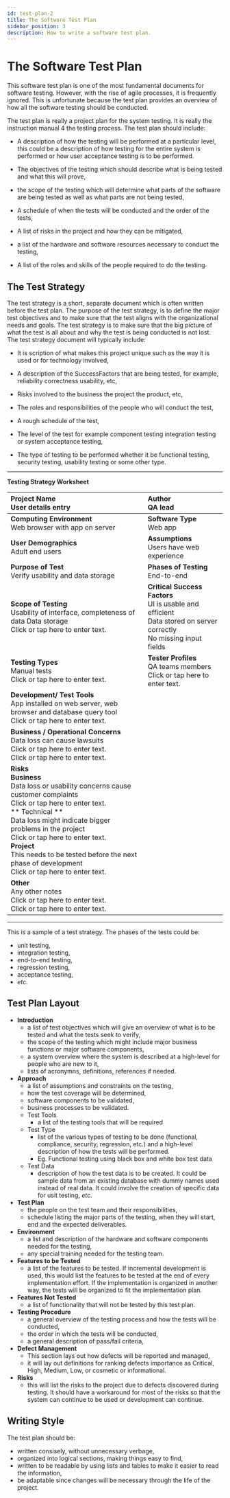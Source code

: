```yaml
---
id: test-plan-2
title: The Software Test Plan
sidebar_position: 3
description: How to write a software test plan.
---
```


# The Software Test Plan

This software test plan is one of the most fundamental documents for software testing. However, with the rise of agile processes, it is frequently ignored. This is unfortunate because the test plan provides an overview of how all the software testing should be conducted.

The test plan is really a project plan for the system testing. It is really the instruction manual 4 the testing process. The test plan should include:

- A description of how the testing will be performed at a particular level, this could be a description of how testing for the entire system is performed or how user acceptance testing is to be performed.

- The objectives of the testing which should describe what is being tested and what this will prove,

- the scope of the testing which will determine what parts of the software are being tested as well as what parts are not being tested,

- A schedule of when the tests will be conducted and the order of the tests,

- A list of risks in the project and how they can be mitigated,

- a list of the hardware and software resources necessary to conduct the testing,

- A list of the roles and skills of the people required to do the testing.

## The Test Strategy

The test strategy is a short, separate document which is often written before the test plan. The purpose of the test strategy, is to define the major test objectives and to make sure that the test aligns with the organizational needs and goals. The test strategy is to make sure that the big picture of what the test is all about and why the test is being conducted is not lost. The test strategy document will typically include:

- It is scription of what makes this project unique such as the way it is used or for technology involved,

- A description of the SuccessFactors that are being tested, for example, reliability correctness usability, etc,

- Risks involved to the business the project the product, etc,

- The roles and responsibilities of the people who will conduct the test,

- A rough schedule of the test,

- The level of the test for example component testing integration testing or system acceptance testing,

- The type of testing to be performed whether it be functional testing, security testing, usability testing or some other type.

---

**Testing Strategy Worksheet**

| **Project Name** <br/>User details entry                                                                                                                                                                                                                                                                                                                                          | **Author** <br/>QA lead                                                                                                      |
| :-------------------------------------------------------------------------------------------------------------------------------------------------------------------------------------------------------------------------------------------------------------------------------------------------------------------------------------------------------------------------------- | :--------------------------------------------------------------------------------------------------------------------------- |
| **Computing Environment** <br/>Web browser with app on server                                                                                                                                                                                                                                                                                                                     | **Software Type** <br/>Web app                                                                                               |
| **User Demographics** <br/>Adult end users                                                                                                                                                                                                                                                                                                                                        | **Assumptions** <br/>Users have web experience                                                                               |
| **Purpose of Test** <br/>Verify usability and data storage                                                                                                                                                                                                                                                                                                                        | **Phases of Testing** <br/>End-to-end                                                                                        |
| **Scope of Testing** <br/>Usability of interface, completeness of data Data storage <br/>Click or tap here to enter text.                                                                                                                                                                                                                                                         | **Critical Success Factors** <br/>UI is usable and efficient<br/>Data stored on server correctly<br/>No missing input fields |
| **Testing Types** <br/>Manual tests<br/>Click or tap here to enter text.                                                                                                                                                                                                                                                                                                          | **Tester Profiles** <br/>QA teams members<br/>Click or tap here to enter text.                                               |
| **Development/ Test Tools** <br/>App installed on web server, web browser and database query tool<br/>Click or tap here to enter text.                                                                                                                                                                                                                                            |
| **Business / Operational Concerns** <br/>Data loss can cause lawsuits <br/> Click or tap here to enter text. <br/> Click or tap here to enter text.                                                                                                                                                                                                                               |
| **Risks** <br/> **Business** <br/>Data loss or usability concerns cause customer complaints<br/>Click or tap here to enter text.<br/> ** Technical ** <br/>Data loss might indicate bigger problems in the project <br/> Click or tap here to enter text.<br/> **Project** <br/>This needs to be tested before the next phase of development<br/>Click or tap here to enter text. |
| **Other** <br/>Any other notes<br/>Click or tap here to enter text.<br/>Click or tap here to enter text.                                                                                                                                                                                                                                                                          |

---

This is a sample of a test strategy. The phases of the tests could be:

- unit testing,
- integration testing,
- end-to-end testing,
- regression testing,
- acceptance testing,
- _etc._

## Test Plan Layout

- **Introduction**
  - a list of test objectives which will give an overview of what is to be tested and what the tests seek to verify,
  - the scope of the testing which might include major business functions or major software components,
  - a system overview where the system is described at a high-level for people who are new to it,
  - lists of acronymns, definitions, references if needed.
- **Approach**
  - a list of assumptions and constraints on the testing,
  - how the test coverage will be determined,
  - software components to be validated,
  - business processes to be validated.
  - Test Tools
    - a list of the testing tools that will be required
  - Test Type
    - list of the various types of testing to be done (functional, compliance, security, regression, etc.) and a high-level description of how the tests will be performed.
    - Eg. Functional testing using black box and white box test data
  - Test Data
    - description of how the test data is to be created. It could be sample data from an existing database with dummy names used instead of real data. It could involve the creation of specific data for usit testing, _etc._
- **Test Plan**
  - the people on the test team and their responsibilities,
  - schedule listing the major parts of the testing, when they will start, end and the expected deliverables.
- **Environment**
  - a list and description of the hardware and software components needed for the testing,
  - any special training needed for the testing team.
- **Features to be Tested**
  - a list of the features to be tested. If incremental development is used, this would list the features to be tested at the end of every implementation effort. If the implementation is organized in another way, the tests will be organized to fit the implementation plan.
- **Features Not Tested**
  - a list of functionality that will not be tested by this test plan.
- **Testing Procedure**
  - a general overview of the testing process and how the tests will be conducted,
  - the order in which the tests will be conducted,
  - a general description of pass/fail criteria,
- **Defect Management**
  - This section lays out how defects will be reported and managed,
  - it will lay out definitions for ranking defects importance as Critical, High, Medium, Low, or cosmetic or informational.
- **Risks**
  - this will list the risks to the project due to defects discovered during testing. It should have a workaround for most of the risks so that the system can continue to be used or development can continue.

## Writing Style

The test plan should be:

- written consisely, without unnecessary verbage,
- organized into logical sections, making things easy to find,
- written to be readable by using lists and tables to make it easier to read the information,
- be adaptable since changes will be necessary through the life of the project.
